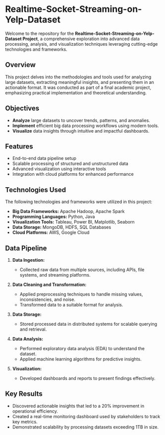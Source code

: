 # Realtime-Socket-Streaming-on-Yelp-Dataset

Welcome to the repository for the **Realtime-Socket-Streaming-on-Yelp-Dataset Project**, a comprehensive exploration into advanced data processing, analysis, and visualization techniques leveraging cutting-edge technologies and frameworks.

## Overview

This project delves into the methodologies and tools used for analyzing large datasets, extracting meaningful insights, and presenting them in an actionable format. It was conducted as part of a final academic project, emphasizing practical implementation and theoretical understanding.

## Objectives

- **Analyze** large datasets to uncover trends, patterns, and anomalies.
- **Implement** efficient big data processing workflows using modern tools.
- **Visualize** data insights through intuitive and impactful dashboards.

## Features

- End-to-end data pipeline setup
- Scalable processing of structured and unstructured data
- Advanced visualization using interactive tools
- Integration with cloud platforms for enhanced performance

## Technologies Used

The following technologies and frameworks were utilized in this project:

- **Big Data Frameworks:** Apache Hadoop, Apache Spark
- **Programming Languages:** Python, Java
- **Visualization Tools:** Tableau, Power BI, Matplotlib, Seaborn
- **Data Storage:** MongoDB, HDFS, SQL Databases
- **Cloud Platforms:** AWS, Google Cloud

## Data Pipeline

1. **Data Ingestion:**
   - Collected raw data from multiple sources, including APIs, file systems, and streaming platforms.

2. **Data Cleaning and Transformation:**
   - Applied preprocessing techniques to handle missing values, inconsistencies, and noise.
   - Transformed data to a suitable format for analysis.

3. **Data Storage:**
   - Stored processed data in distributed systems for scalable querying and retrieval.

4. **Data Analysis:**
   - Performed exploratory data analysis (EDA) to understand the dataset.
   - Applied machine learning algorithms for predictive insights.

5. **Visualization:**
   - Developed dashboards and reports to present findings effectively.

## Key Results

- Discovered actionable insights that led to a 20% improvement in operational efficiency.
- Created a real-time monitoring dashboard used by stakeholders to track key metrics.
- Demonstrated scalability by processing datasets exceeding 1TB in size.



